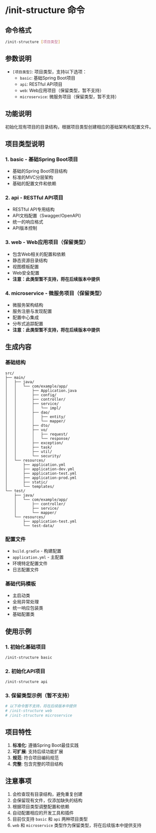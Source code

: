# /init-structure 命令

## 命令格式
```bash
/init-structure [项目类型]
```

## 参数说明
- `[项目类型]`: 项目类型，支持以下选项：
  - `basic`: 基础Spring Boot项目
  - `api`: RESTful API项目
  - `web`: Web应用项目（保留类型，暂不支持）
  - `microservice`: 微服务项目（保留类型，暂不支持）

## 功能说明
初始化现有项目的目录结构，根据项目类型创建相应的基础架构和配置文件。

## 项目类型说明

### 1. basic - 基础Spring Boot项目
- 基础的Spring Boot项目结构
- 标准的MVC分层架构
- 基础的配置文件和依赖

### 2. api - RESTful API项目
- RESTful API专用结构
- API文档配置（Swagger/OpenAPI）
- 统一的响应格式
- API版本控制

### 3. web - Web应用项目（保留类型）
- 包含Web相关的配置和依赖
- 静态资源目录结构
- 视图模板配置
- Web安全配置
- **注意：此类型暂不支持，将在后续版本中提供**

### 4. microservice - 微服务项目（保留类型）
- 微服务架构结构
- 服务注册与发现配置
- 配置中心集成
- 分布式追踪配置
- **注意：此类型暂不支持，将在后续版本中提供**

## 生成内容

### 基础结构
```
src/
├── main/
│   ├── java/
│   │   └── com/example/app/
│   │       ├── Application.java
│   │       ├── config/
│   │       ├── controller/
│   │       ├── service/
│   │       │   └── impl/
│   │       ├── dao/
│   │       │   ├── entity/
│   │       │   └── mapper/
│   │       ├── dto/
│   │       ├── vo/
│   │       │   ├── request/
│   │       │   └── response/
│   │       ├── exception/
│   │       ├── task/
│   │       ├── util/
│   │       └── security/
│   └── resources/
│       ├── application.yml
│       ├── application-dev.yml
│       ├── application-test.yml
│       ├── application-prod.yml
│       ├── static/
│       └── templates/
└── test/
    ├── java/
    │   └── com/example/app/
    │       ├── controller/
    │       ├── service/
    │       └── mapper/
    └── resources/
        ├── application-test.yml
        └── test-data/
```

### 配置文件
- `build.gradle` - 构建配置
- `application.yml` - 主配置
- 环境特定配置文件
- 日志配置文件

### 基础代码模板
- 主启动类
- 全局异常处理
- 统一响应包装类
- 基础配置类

## 使用示例

### 1. 初始化基础项目
```bash
/init-structure basic
```

### 2. 初始化API项目
```bash
/init-structure api
```

### 3. 保留类型示例（暂不支持）
```bash
# 以下命令暂不支持，将在后续版本中提供
# /init-structure web
# /init-structure microservice
```

## 项目特性
1. **标准化**: 遵循Spring Boot最佳实践
2. **可扩展**: 支持后续功能扩展
3. **规范**: 符合项目编码规范
4. **完整**: 包含完整的项目结构

## 注意事项
1. 会检查现有目录结构，避免重复创建
2. 会保留现有文件，仅添加缺失的结构
3. 根据项目类型调整配置和依赖
4. 自动配置相应的开发工具和插件
5. 目前仅支持 `basic` 和 `api` 两种项目类型
6. `web` 和 `microservice` 类型作为保留类型，将在后续版本中提供支持
